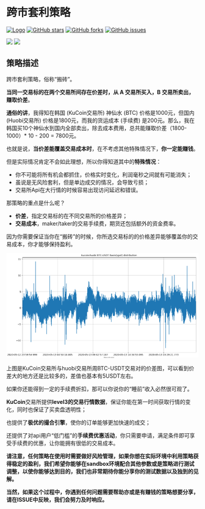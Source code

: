 # 跨市套利策略

[![Logo](https://img.shields.io/badge/KuCoin-KuMex-yellowgreen?style=flat-square)](https://github.com/Kucoin-academy/Guide)
[![GitHub stars](https://img.shields.io/github/stars/Kucoin-academy/inter-exchange-spread.svg?label=Stars&style=flat-square)](https://github.com/Kucoin-academy/inter-exchange-spread)
[![GitHub forks](https://img.shields.io/github/forks/Kucoin-academy/inter-exchange-spread.svg?label=Fork&style=flat-square)](https://github.com/Kucoin-academy/inter-exchange-spread)
[![GitHub issues](https://img.shields.io/github/issues/Kucoin-academy/inter-exchange-spread.svg?label=Issue&style=flat-square)](https://github.com/Kucoin-academy/inter-exchange-spread/issues)

[![](https://img.shields.io/badge/lang-English-informational.svg?longCache=true&style=flat-square)](README.md)
[![](https://img.shields.io/badge/lang-Chinese-red.svg?longCache=true&style=flat-square)](README_CN.md)

## 策略描述

跨市套利策略，俗称“搬砖”。

**当同一交易标的在两个交易所间存在价差时，从 A 交易所买入，B 交易所卖出，赚取价差**。

**通俗的讲**，我得知在韩国 (KuCoin交易所) 神仙水 (BTC) 价格是1000元，但国内 (Huobi交易所) 价格是1800元，而我的货运成本 (手续费) 是200元。那么，我在韩国买10个神仙水到国内全部卖出，除去成本费用，总共能赚取价差（1800-1000）* 10 - 200 = 7800元。

也就是说，**当价差能覆盖交易成本时**，在不考虑其他特殊情况下，**你一定能赚钱**。

但是实际情况肯定不会如此理想，所以你得知道其中的**特殊情况**：

* 你不可能将所有机会都抓住，价格实时变化，利润毫秒之间就有可能消失；
* 虽说是无风险套利，但是单边成交的情况，会导致亏损；
* 交易所Api在大行情的时候容易出现访问延迟和错误。

那策略的重点是什么呢？

* **价差**，指定交易标的在不同交易所的价格差异；
* **交易成本**，maker/taker的交易手续费，期货还包括额外的资金费率。

因为你需要保证当你在“搬砖”的时候，你所选交易标的的价格差异能够覆盖你的交易成本，你才能够保持盈利。

<img src="./img/spread_huobi.jpg" style="zoom:60%;" />

上图是KuCoin交易所与huobi交易所周BTC-USDT交易对的价差图，可以看到价差大的地方还是比较多的，差值也基本有5USDT左右。

如果你还能得到一定的手续费折扣，那可以你说你的“睡前”收入必然很可观了。

**KuCoin**交易所提供**level3的交易行情数据**，保证你能在第一时间获取行情的变化，同时也保证了买卖盘透明性；

也提供了**极优的撮合引擎**，使你的订单能够更加快速的成交；

还提供了对api用户“低门槛”的**手续费优惠活动**，你只需要申请，满足条件即可享受手续费的优惠，让你能拥有很低的交易成本。



**请注意，任何策略在使用时需要做好风险管理，如果你想在实际环境中利用策略获得稳定的盈利，我们希望你能够在sandbox环境配合其他参数或是策略进行测试调整，以使你能够达到目的，我们也非常期待你能分享你的测试数据以及独到的见解。**

**当然，如果这个过程中，你遇到任何问题需要帮助亦或是有赚钱的策略想要分享，请在ISSUE中反映，我们会努力及时响应。**

